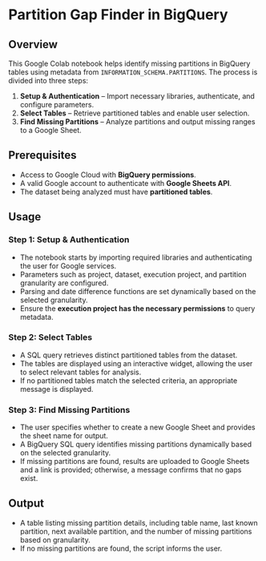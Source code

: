 # Partition Gap Finder in BigQuery

## Overview
This Google Colab notebook helps identify missing partitions in BigQuery tables using metadata from `INFORMATION_SCHEMA.PARTITIONS`. The process is divided into three steps:
1. **Setup & Authentication** – Import necessary libraries, authenticate, and configure parameters.
2. **Select Tables** – Retrieve partitioned tables and enable user selection.
3. **Find Missing Partitions** – Analyze partitions and output missing ranges to a Google Sheet.

## Prerequisites
- Access to Google Cloud with **BigQuery permissions**.
- A valid Google account to authenticate with **Google Sheets API**.
- The dataset being analyzed must have **partitioned tables**.

## Usage
### Step 1: Setup & Authentication
- The notebook starts by importing required libraries and authenticating the user for Google services.
- Parameters such as project, dataset, execution project, and partition granularity are configured.
- Parsing and date difference functions are set dynamically based on the selected granularity.
- Ensure the **execution project has the necessary permissions** to query metadata.

### Step 2: Select Tables
- A SQL query retrieves distinct partitioned tables from the dataset.
- The tables are displayed using an interactive widget, allowing the user to select relevant tables for analysis.
- If no partitioned tables match the selected criteria, an appropriate message is displayed.

### Step 3: Find Missing Partitions
- The user specifies whether to create a new Google Sheet and provides the sheet name for output.
- A BigQuery SQL query identifies missing partitions dynamically based on the selected granularity.
- If missing partitions are found, results are uploaded to Google Sheets and a link is provided; otherwise, a message confirms that no gaps exist.

## Output
- A table listing missing partition details, including table name, last known partition, next available partition, and the number of missing partitions based on granularity.
- If no missing partitions are found, the script informs the user.